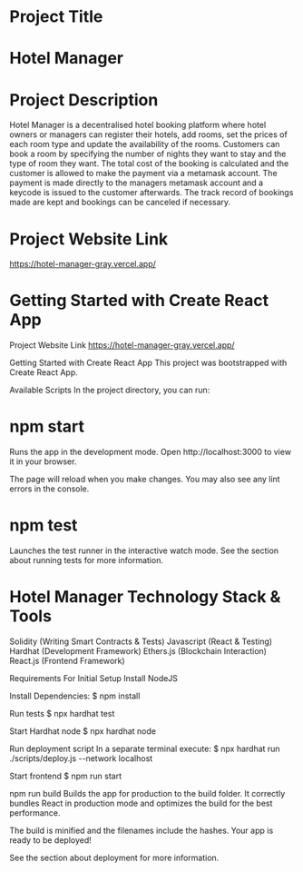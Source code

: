 # Project Title
# Hotel Manager

# Project Description
Hotel Manager is a decentralised hotel booking platform where hotel owners or managers can register their hotels, add rooms, set the prices of each room type and update the availability of the rooms. Customers can book a room by specifying the number of nights they want to stay and the type of room they want. The total cost of the booking is calculated and the customer is allowed to make the payment via a metamask account. The payment is made directly to the managers metamask account and a keycode is issued to the customer afterwards. The track record of bookings made are kept and bookings can be canceled if necessary.

# Project Website Link
https://hotel-manager-gray.vercel.app/


# Getting Started with Create React App

Project Website Link
https://hotel-manager-gray.vercel.app/

Getting Started with Create React App
This project was bootstrapped with Create React App.

Available Scripts
In the project directory, you can run:

# npm start
Runs the app in the development mode.
Open http://localhost:3000 to view it in your browser.

The page will reload when you make changes.
You may also see any lint errors in the console.

# npm test
Launches the test runner in the interactive watch mode.
See the section about running tests for more information.

# Hotel Manager Technology Stack & Tools
Solidity (Writing Smart Contracts & Tests)
Javascript (React & Testing)
Hardhat (Development Framework)
Ethers.js (Blockchain Interaction)
React.js (Frontend Framework)


Requirements For Initial Setup
Install NodeJS

 Install Dependencies:
$ npm install

Run tests
$ npx hardhat test

 Start Hardhat node
$ npx hardhat node

Run deployment script
In a separate terminal execute: $ npx hardhat run ./scripts/deploy.js --network localhost

Start frontend
$ npm run start

npm run build
Builds the app for production to the build folder.
It correctly bundles React in production mode and optimizes the build for the best performance.

The build is minified and the filenames include the hashes.
Your app is ready to be deployed!

See the section about deployment for more information.
